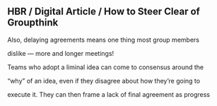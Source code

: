 ## HBR / Digital Article / How to Steer Clear of Groupthink

Also, delaying agreements means one thing most group members

dislike — more and longer meetings!

Teams who adopt a liminal idea can come to consensus around the

“why” of an idea, even if they disagree about how they’re going to

execute it. They can then frame a lack of final agreement as progress